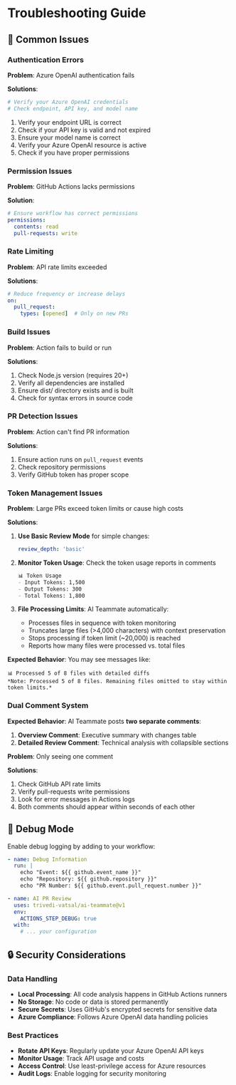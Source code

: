 # Troubleshooting Guide

## 🚨 Common Issues

### Authentication Errors

**Problem**: Azure OpenAI authentication fails

**Solutions**:

```bash
# Verify your Azure OpenAI credentials
# Check endpoint, API key, and model name
```

1. Verify your endpoint URL is correct
2. Check if your API key is valid and not expired
3. Ensure your model name is correct
4. Verify your Azure OpenAI resource is active
5. Check if you have proper permissions

### Permission Issues

**Problem**: GitHub Actions lacks permissions

**Solution**:

```yaml
# Ensure workflow has correct permissions
permissions:
  contents: read
  pull-requests: write
```

### Rate Limiting

**Problem**: API rate limits exceeded

**Solutions**:

```yaml
# Reduce frequency or increase delays
on:
  pull_request:
    types: [opened]  # Only on new PRs
```

### Build Issues

**Problem**: Action fails to build or run

**Solutions**:

1. Check Node.js version (requires 20+)
2. Verify all dependencies are installed
3. Ensure dist/ directory exists and is built
4. Check for syntax errors in source code

### PR Detection Issues

**Problem**: Action can't find PR information

**Solutions**:

1. Ensure action runs on `pull_request` events
2. Check repository permissions
3. Verify GitHub token has proper scope

### Token Management Issues

**Problem**: Large PRs exceed token limits or cause high costs

**Solutions**:

1. **Use Basic Review Mode** for simple changes:

   ```yaml
   review_depth: 'basic'
   ```

2. **Monitor Token Usage**: Check the token usage reports in comments

   ```markdown
   📊 Token Usage
   - Input Tokens: 1,500
   - Output Tokens: 300
   - Total Tokens: 1,800
   ```

3. **File Processing Limits**: AI Teammate automatically:
   - Processes files in sequence with token monitoring
   - Truncates large files (>4,000 characters) with context preservation
   - Stops processing if token limit (~20,000) is reached
   - Reports how many files were processed vs. total files

**Expected Behavior**: You may see messages like:

```text
📊 Processed 5 of 8 files with detailed diffs
*Note: Processed 5 of 8 files. Remaining files omitted to stay within token limits.*
```

### Dual Comment System

**Expected Behavior**: AI Teammate posts **two separate comments**:

1. **Overview Comment**: Executive summary with changes table
2. **Detailed Review Comment**: Technical analysis with collapsible sections

**Problem**: Only seeing one comment

**Solutions**:

1. Check GitHub API rate limits
2. Verify pull-requests write permissions
3. Look for error messages in Actions logs
4. Both comments should appear within seconds of each other

## 🔧 Debug Mode

Enable debug logging by adding to your workflow:

```yaml
- name: Debug Information
  run: |
    echo "Event: ${{ github.event_name }}"
    echo "Repository: ${{ github.repository }}"
    echo "PR Number: ${{ github.event.pull_request.number }}"

- name: AI PR Review
  uses: trivedi-vatsal/ai-teammate@v1
  env:
    ACTIONS_STEP_DEBUG: true
  with:
    # ... your configuration
```

## 🔒 Security Considerations

### Data Handling

- **Local Processing**: All code analysis happens in GitHub Actions runners
- **No Storage**: No code or data is stored permanently
- **Secure Secrets**: Uses GitHub's encrypted secrets for sensitive data
- **Azure Compliance**: Follows Azure OpenAI data handling policies

### Best Practices

- **Rotate API Keys**: Regularly update your Azure OpenAI API keys
- **Monitor Usage**: Track API usage and costs
- **Access Control**: Use least-privilege access for Azure resources
- **Audit Logs**: Enable logging for security monitoring
